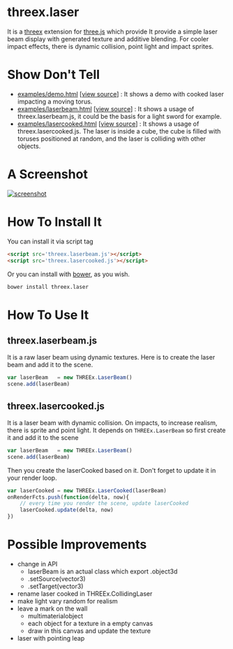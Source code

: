 threex.laser
============

It is a 
[threex](http://jeromeetienne.github.io/threex/) extension 
for 
[three.js](http://threejs.org)
which provide It provide a simple laser beam 
display with generated texture and additive blending.
For cooler impact effects, there is dynamic collision, point light and impact sprites.


Show Don't Tell
===============
* [examples/demo.html](http://jeromeetienne.github.io/threex.laser/examples/demo.html)
\[[view source](https://github.com/jeromeetienne/threex.laser/blob/master/examples/demo.html)\] :
It shows a demo with cooked laser impacting a moving torus.
* [examples/laserbeam.html](http://jeromeetienne.github.io/threex.laser/examples/laserbeam.html)
\[[view source](https://github.com/jeromeetienne/threex.laser/blob/master/examples/laserbeam.html)\] :
It shows a usage of threex.laserbeam.js, it could be the basis for a light sword for example.
* [examples/lasercooked.html](http://jeromeetienne.github.io/threex.laser/examples/lasercooked.html)
\[[view source](https://github.com/jeromeetienne/threex.laser/blob/master/examples/lasercooked.html)\] :
It shows a usage of threex.lasercooked.js. The laser is inside a cube, the cube is
filled with toruses positioned at random, and the laser is colliding with other objects.

A Screenshot
============
[![screenshot](https://raw.githubusercontent.com/jeromeetienne/threex.laser/master/examples/images/screenshot-threex-laser-512x512.jpg)](http://jeromeetienne.github.io/threex.laser/examples/demo.html)

How To Install It
=================

You can install it via script tag

```html
<script src='threex.laserbeam.js'></script>
<script src='threex.lasercooked.js'></script>
```

Or you can install with [bower](http://bower.io/), as you wish.

```bash
bower install threex.laser
```



How To Use It
=============

## threex.laserbeam.js
It is a raw laser beam using dynamic textures.
Here is to create the laser beam and add it to the scene.

```javascript
var laserBeam	= new THREEx.LaserBeam()
scene.add(laserBeam)
```

## threex.lasercooked.js
It is a laser beam with dynamic collision. 
On impacts, to increase realism, there is sprite and point light.
It depends on ```THREEx.LaserBeam``` so first create it and add it to the scene

```javascript
var laserBeam	= new THREEx.LaserBeam()
scene.add(laserBeam)
```

Then you create the laserCooked based on it. Don't forget to update it in your render loop.

```javascript
var laserCooked	= new THREEx.LaserCooked(laserBeam)
onRenderFcts.push(function(delta, now){
	// every time you render the scene, update laserCooked
	laserCooked.update(delta, now)
})
```

Possible Improvements
=====================
* change in API
  * laserBeam is an actual class which export .object3d
  * .setSource(vector3)
  * .setTarget(vector3)
* rename laser cooked in THREEx.CollidingLaser
* make light vary random for realism
* leave a mark on the wall
  * multimaterialobject
  * each object for a texture in a empty canvas
  * draw in this canvas and update the texture
* laser with pointing leap 
